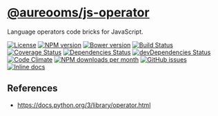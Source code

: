 [@aureooms/js-operator](https://make-github-pseudonymous-again.github.io/js-operator)
==

Language operators code bricks for JavaScript.

[![License](https://img.shields.io/github/license/make-github-pseudonymous-again/js-operator.svg?style=flat)](https://raw.githubusercontent.com/make-github-pseudonymous-again/js-operator/main/LICENSE)
[![NPM version](https://img.shields.io/npm/v/@aureooms/js-operator.svg?style=flat)](https://www.npmjs.org/package/@aureooms/js-operator)
[![Bower version](https://img.shields.io/bower/v/@aureooms/js-operator.svg?style=flat)](http://bower.io/search/?q=@aureooms/js-operator)
[![Build Status](https://img.shields.io/travis/make-github-pseudonymous-again/js-operator.svg?style=flat)](https://travis-ci.org/make-github-pseudonymous-again/js-operator)
[![Coverage Status](https://img.shields.io/coveralls/make-github-pseudonymous-again/js-operator.svg?style=flat)](https://coveralls.io/r/make-github-pseudonymous-again/js-operator)
[![Dependencies Status](https://img.shields.io/david/make-github-pseudonymous-again/js-operator.svg?style=flat)](https://david-dm.org/make-github-pseudonymous-again/js-operator#info=dependencies)
[![devDependencies Status](https://img.shields.io/david/dev/make-github-pseudonymous-again/js-operator.svg?style=flat)](https://david-dm.org/make-github-pseudonymous-again/js-operator#info=devDependencies)
[![Code Climate](https://img.shields.io/codeclimate/github/make-github-pseudonymous-again/js-operator.svg?style=flat)](https://codeclimate.com/github/make-github-pseudonymous-again/js-operator)
[![NPM downloads per month](https://img.shields.io/npm/dm/@aureooms/js-operator.svg?style=flat)](https://www.npmjs.org/package/@aureooms/js-operator)
[![GitHub issues](https://img.shields.io/github/issues/make-github-pseudonymous-again/js-operator.svg?style=flat)](https://github.com/make-github-pseudonymous-again/js-operator/issues)
[![Inline docs](http://inch-ci.org/github/make-github-pseudonymous-again/js-operator.svg?branch=master&style=shields)](http://inch-ci.org/github/make-github-pseudonymous-again/js-operator)


## References

  - https://docs.python.org/3/library/operator.html
